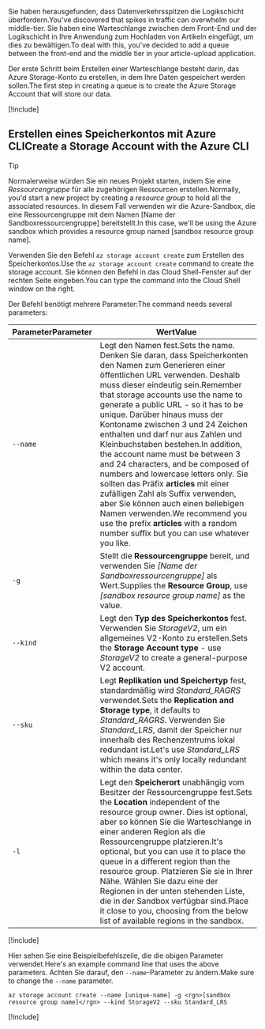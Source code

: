 <span data-ttu-id="82939-101">Sie haben herausgefunden, dass Datenverkehrsspitzen die Logikschicht überfordern.</span><span class="sxs-lookup"><span data-stu-id="82939-101">You've discovered that spikes in traffic can overwhelm our middle-tier.</span></span> <span data-ttu-id="82939-102">Sie haben eine Warteschlange zwischen dem Front-End und der Logikschicht in Ihre Anwendung zum Hochladen von Artikeln eingefügt, um dies zu bewältigen.</span><span class="sxs-lookup"><span data-stu-id="82939-102">To deal with this, you've decided to add a queue between the front-end and the middle tier in your article-upload application.</span></span>

<span data-ttu-id="82939-103">Der erste Schritt beim Erstellen einer Warteschlange besteht darin, das Azure Storage-Konto zu erstellen, in dem Ihre Daten gespeichert werden sollen.</span><span class="sxs-lookup"><span data-stu-id="82939-103">The first step in creating a queue is to create the Azure Storage Account that will store our data.</span></span>

<!-- Activate the sandbox -->
[!include[](../../../includes/azure-sandbox-activate.md)]

## <a name="create-a-storage-account-with-the-azure-cli"></a><span data-ttu-id="82939-104">Erstellen eines Speicherkontos mit Azure CLI</span><span class="sxs-lookup"><span data-stu-id="82939-104">Create a Storage Account with the Azure CLI</span></span>

> [!TIP] 
> <span data-ttu-id="82939-105">Normalerweise würden Sie ein neues Projekt starten, indem Sie eine _Ressourcengruppe_ für alle zugehörigen Ressourcen erstellen.</span><span class="sxs-lookup"><span data-stu-id="82939-105">Normally, you'd start a new project by creating a _resource group_ to hold all the associated resources.</span></span> <span data-ttu-id="82939-106">In diesem Fall verwenden wir die Azure-Sandbox, die eine Ressourcengruppe mit dem Namen <rgn>[Name der Sandboxressourcengruppe]</rgn> bereitstellt.</span><span class="sxs-lookup"><span data-stu-id="82939-106">In this case, we'll be using the Azure sandbox which provides a resource group named <rgn>[sandbox resource group name]</rgn>.</span></span>

<span data-ttu-id="82939-107">Verwenden Sie den Befehl `az storage account create` zum Erstellen des Speicherkontos.</span><span class="sxs-lookup"><span data-stu-id="82939-107">Use the `az storage account create` command to create the storage account.</span></span> <span data-ttu-id="82939-108">Sie können den Befehl in das Cloud Shell-Fenster auf der rechten Seite eingeben.</span><span class="sxs-lookup"><span data-stu-id="82939-108">You can type the command into the Cloud Shell window on the right.</span></span>

<span data-ttu-id="82939-109">Der Befehl benötigt mehrere Parameter:</span><span class="sxs-lookup"><span data-stu-id="82939-109">The command needs several parameters:</span></span>

| <span data-ttu-id="82939-110">Parameter</span><span class="sxs-lookup"><span data-stu-id="82939-110">Parameter</span></span> | <span data-ttu-id="82939-111">Wert</span><span class="sxs-lookup"><span data-stu-id="82939-111">Value</span></span> |
|-----------|-------|
| `--name`  | <span data-ttu-id="82939-112">Legt den Namen fest.</span><span class="sxs-lookup"><span data-stu-id="82939-112">Sets the name.</span></span> <span data-ttu-id="82939-113">Denken Sie daran, dass Speicherkonten den Namen zum Generieren einer öffentlichen URL verwenden. Deshalb muss dieser eindeutig sein.</span><span class="sxs-lookup"><span data-stu-id="82939-113">Remember that storage accounts use the name to generate a public URL - so it has to be unique.</span></span> <span data-ttu-id="82939-114">Darüber hinaus muss der Kontoname zwischen 3 und 24 Zeichen enthalten und darf nur aus Zahlen und Kleinbuchstaben bestehen.</span><span class="sxs-lookup"><span data-stu-id="82939-114">In addition, the account name must be between 3 and 24 characters, and be composed of numbers and lowercase letters only.</span></span> <span data-ttu-id="82939-115">Sie sollten das Präfix **articles** mit einer zufälligen Zahl als Suffix verwenden, aber Sie können auch einen beliebigen Namen verwenden.</span><span class="sxs-lookup"><span data-stu-id="82939-115">We recommend you use the prefix **articles** with a random number suffix but you can use whatever you like.</span></span> |
| `-g`        | <span data-ttu-id="82939-116">Stellt die **Ressourcengruppe** bereit, und verwenden Sie _<rgn>[Name der Sandboxressourcengruppe]</rgn>_ als Wert.</span><span class="sxs-lookup"><span data-stu-id="82939-116">Supplies the **Resource Group**, use _<rgn>[sandbox resource group name]</rgn>_ as the value.</span></span> |
| `--kind`    | <span data-ttu-id="82939-117">Legt den **Typ des Speicherkontos** fest. Verwenden Sie _StorageV2_, um ein allgemeines V2-Konto zu erstellen.</span><span class="sxs-lookup"><span data-stu-id="82939-117">Sets the **Storage Account type** - use _StorageV2_ to create a general-purpose V2 account.</span></span> |
| `--sku`     | <span data-ttu-id="82939-118">Legt **Replikation und Speichertyp** fest, standardmäßig wird _Standard_RAGRS_ verwendet.</span><span class="sxs-lookup"><span data-stu-id="82939-118">Sets the **Replication and Storage type**, it defaults to _Standard_RAGRS_.</span></span> <span data-ttu-id="82939-119">Verwenden Sie _Standard_LRS_, damit der Speicher nur innerhalb des Rechenzentrums lokal redundant ist.</span><span class="sxs-lookup"><span data-stu-id="82939-119">Let's use _Standard_LRS_ which means it's only locally redundant within the data center.</span></span> |
| `-l`        | <span data-ttu-id="82939-120">Legt den **Speicherort** unabhängig vom Besitzer der Ressourcengruppe fest.</span><span class="sxs-lookup"><span data-stu-id="82939-120">Sets the **Location** independent of the resource group owner.</span></span> <span data-ttu-id="82939-121">Dies ist optional, aber so können Sie die Warteschlange in einer anderen Region als die Ressourcengruppe platzieren.</span><span class="sxs-lookup"><span data-stu-id="82939-121">It's optional, but you can use it to place the queue in a different region than the resource group.</span></span> <span data-ttu-id="82939-122">Platzieren Sie sie in Ihrer Nähe. Wählen Sie dazu eine der Regionen in der unten stehenden Liste, die in der Sandbox verfügbar sind.</span><span class="sxs-lookup"><span data-stu-id="82939-122">Place it close to you, choosing from the below list of available regions in the sandbox.</span></span> |

<!-- Resource selection -->
[!include[](../../../includes/azure-sandbox-regions-first-mention-note.md)]

<span data-ttu-id="82939-123">Hier sehen Sie eine Beispielbefehlszeile, die die obigen Parameter verwendet.</span><span class="sxs-lookup"><span data-stu-id="82939-123">Here's an example command line that uses the above parameters.</span></span> <span data-ttu-id="82939-124">Achten Sie darauf, den `--name`-Parameter zu ändern.</span><span class="sxs-lookup"><span data-stu-id="82939-124">Make sure to change the `--name` parameter.</span></span>

```azurecli
az storage account create --name [unique-name] -g <rgn>[sandbox resource group name]</rgn> --kind StorageV2 --sku Standard_LRS
```

<!-- Paste tip-->
[!include[](../../../includes/azure-cloudshell-copy-paste-tip.md)]
